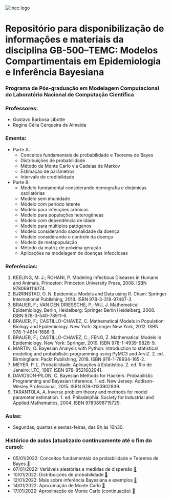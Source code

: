![lncc logo](https://www.gov.br/mcti/pt-br/rede-mcti/lncc/acesso-a-informacao/institucional/png-3.png)

# Repositório para disponibilização de informações e materiais da disciplina GB-500–TEMC: Modelos Compartimentais em Epidemiologia e Inferência Bayesiana
### Programa de Pós-graduação em Modelagem Computacional do Laboratório Nacional de Computação Científica

### Professores:
- Gustavo Barbosa Libotte
- Regina Célia Cerqueira de Almeida

### Ementa:
- Parte A:
  - Conceitos fundamentais de probabilidade e Teorema de Bayes
  - Distribuições de probabilidade
  - Método de Monte Carlo via Cadeias de Markov
  - Estimação de parâmetros
  - Intervalo de credibilidade
- Parte B:
  - Modelo fundamental considerando demografia e dinâmicas oscilatórias
  - Modelo sem imunidade
  - Modelo com período latente
  - Modelo para infecções crônicas
  - Modelo para populações heterogêneas
  - Modelo com dependência de idade
  - Modelo para múltiplos patógenos
  - Modelo considerando sazonalidade da doença
  - Modelo considerando o controle da doença
  - Modelo de metapopulação
  - Método da matriz de próxima geração
  - Aplicações na modelagem de doenças infecciosas

### Referências:
1. KEELING, M. J.; ROHANI, P. Modeling Infectious Diseases in Humans and Animals. Princeton: Princeton University Press, 2008. ISBN 9780691116174.
2. BJØRNSTAD, O. N. Epidemics: Models and Data using R. Cham: Springer International Publishing, 2018. ISBN 978-3-319-97487-3.
3. BRAUER, F.; VAN DEN DRIESSCHE, P.; WU, J. Mathematical Epidemiology. Berlin, Heidelberg: Springer Berlin Heidelberg, 2008. ISBN 978-3-540-78911-6.
4. BRAUER, F.; CASTILLO-CHAVEZ, C. Mathematical Models in Population Biology and Epidemiology. New York: Springer New York, 2012. ISBN 978-1-4614-1686-9.
5. BRAUER, F.; CASTILLO-CHAVEZ, C.; FENG, Z. Mathematical Models in Epidemiology. New York: Springer, 2019. ISBN 978-1-4939-9828-9.
6. MARTIN, O. Bayesian Analysis with Python: Introduction to statistical modeling and probabilistic programming using PyMC3 and ArviZ. 2. ed. Birmingham: Packt Publishing, 2018. ISBN 978-1-78934-165-2.
7. MEYER, P. L. Probabilidade: Aplicações à Estatística. 2. ed. Rio de Janeiro: LTC, 1987. ISBN 978-8521602941.
8. DAVIDSON-PILON, C. Bayesian Methods for Hackers: Probabilistic Programming and Bayesian Inference. 1. ed. New Jersey: Addison-Wesley Professional, 2015. ISBN 978-0133902839.
9. TARANTOLA, A. Inverse problem theory and methods for model parameter estimation. 1. ed. Philadelphia: Society for Industrial and Applied Mathematics, 2004. ISBN 9780898715729.

### Aulas:
- Segundas, quartas e sextas-feiras, das 9h às 10h30.

### Histórico de aulas (atualizado continuamente até o fim do curso):
- 05/01/2022: Conceitos fundamentais de probabilidade e Teorema de Bayes [:movie_camera:](https://drive.google.com/file/d/1PeBrogf1t69qRT8B6xR8EQP1S7akDWIQ/view?usp=sharing)
- 07/01/2022: Variáveis aleatórias e medidas de dispersão [:movie_camera:](https://drive.google.com/file/d/1_omkxK9sl4JvHn1nfq89jdOi1c8tcIZc/view?usp=sharing)
- 10/01/2022: Distribuições de probabilidade [:movie_camera:](https://drive.google.com/file/d/1aWPrgRfRtChlK17ZrHbZjYYFQmcawTUF/view?usp=sharing)
- 12/01/2022: Mais sobre inferência Bayesiana e exemplos [:movie_camera:](https://drive.google.com/file/d/16nYFCUNVDJVMcnogtg8VsN-uhx0dBRWP/view?usp=sharing)
- 14/01/2022: Aproximação de Monte Carlo [:movie_camera:](https://drive.google.com/file/d/1ENIDVk3Xcvp6VFa78vexBf3zqbeHMGEd/view?usp=sharing)
- 17/01/2022: Aproximação de Monte Carlo (continuação) [:movie_camera:](https://drive.google.com/file/d/1GgMFc1NVV8TOEgSzmP08_Y1KY393IRgJ/view?usp=sharing)
